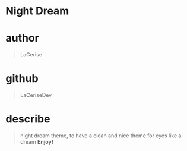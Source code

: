 # Night Dream

# author 
> LaCerise
# github
> LaCeriseDev
# describe
> night dream theme, to have a clean and nice theme for eyes like a dream 
**Enjoy!**
